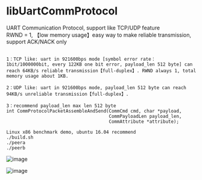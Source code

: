 # libUartCommProtocol
UART Communication Protocol, support like TCP/UDP feature  
RWND = 1, 【low memory usage】easy way to make reliable transmission, support ACK/NACK only  
```

1：TCP like: uart in 921600bps mode [symbol error rate：1bit/1000000bit, every 122KB one bit error, payload_len 512 byte] can reach 64KB/s reliable transmission【full-duplex】. RWND always 1, total memory usage about 1KB.

2：UDP like: uart in 921600bps mode, payload_len 512 byte can reach 94KB/s unreliable transmission【full-duplex】.

3：recommend payload_len max len 512 byte
int CommProtocolPacketAssembleAndSend(CommCmd cmd, char *payload,
                                      CommPayloadLen payload_len,
                                      CommAttribute *attribute);
```
```
Linux x86 benchmark demo, ubuntu 16.04 recommend
./build.sh
./peera
./peerb
```
![image](https://github.com/junlon2006/libUartCommProtocol/blob/master/benchmark/images/logger.png)  

![image](https://github.com/junlon2006/libUartCommProtocol/blob/master/benchmark/images/htop.png)  
